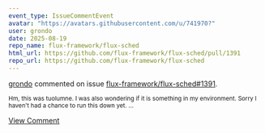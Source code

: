```yaml
---
event_type: IssueCommentEvent
avatar: "https://avatars.githubusercontent.com/u/741970?"
user: grondo
date: 2025-08-19
repo_name: flux-framework/flux-sched
html_url: https://github.com/flux-framework/flux-sched/pull/1391
repo_url: https://github.com/flux-framework/flux-sched
---
```


<a href='https://github.com/grondo' target='_blank'>grondo</a> commented on issue <a href='https://github.com/flux-framework/flux-sched/pull/1391' target='_blank'>flux-framework/flux-sched#1391</a>.

<small>Hm, this was tuolumne. I was also wondering if it is something in my environment. Sorry I haven't had a chance to run this down yet....</small>

<a href='https://github.com/flux-framework/flux-sched/pull/1391' target='_blank'>View Comment</a>